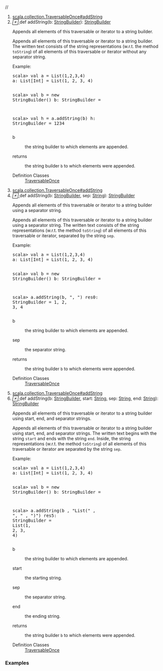 //
<ol>
<li><a href="https://www.scala-lang.org/api/2.12.3/scala/collection/immutable/List.html#addString(b:StringBuilder):StringBuilder">scala.collection.TraversableOnce#addString</a></li>
<li name="scala.collection.TraversableOnce#addString" visbl="pub" class="indented0 " data-isabs="false" fullcomment="yes" group="Ungrouped"> <a id="addString(b:StringBuilder):StringBuilder"></a><a id="addString(StringBuilder):StringBuilder"></a> <span class="permalink"> <a href="../../../scala/collection/immutable/List.html#addString(b:StringBuilder):StringBuilder" title="Permalink"> <i class="material-icons"></i> </a> </span> <span class="modifier_kind"> <span class="modifier"></span> <span class="kind">def</span> </span> <span class="symbol"> <span class="name">addString</span><span class="params">(<span name="b">b: <a href="../../index.html#StringBuilder=StringBuilder" class="extmbr" name="scala.StringBuilder">StringBuilder</a></span>)</span><span class="result">: <a href="../../index.html#StringBuilder=StringBuilder" class="extmbr" name="scala.StringBuilder">StringBuilder</a></span> </span> <p class="shortcomment cmt">Appends all elements of this traversable or iterator to a string builder.</p>
 <div class="fullcomment">
  <div class="comment cmt">
   <p>Appends all elements of this traversable or iterator to a string builder. The written text consists of the string representations (w.r.t. the method <code>toString</code>) of all elements of this traversable or iterator without any separator string.</p>
   <p>Example:</p>
   <pre>scala&gt; <span class="kw">val</span> a = <span class="std">List</span>(<span class="num">1</span>,<span class="num">2</span>,<span class="num">3</span>,<span class="num">4</span>)
a: <span class="std">List</span>[<span class="std">Int</span>] = <span class="std">List</span>(<span class="num">1</span>, <span class="num">2</span>, <span class="num">3</span>, <span class="num">4</span>)

scala&gt; <span class="kw">val</span> b = <span class="kw">new</span> StringBuilder()
b: StringBuilder =

scala&gt; <span class="kw">val</span> h = a.addString(b)
h: StringBuilder = <span class="num">1234</span></pre>
  </div>
  <dl class="paramcmts block">
   <dt class="param">
    b
   </dt>
   <dd class="cmt">
    <p>the string builder to which elements are appended.</p>
   </dd>
   <dt>
    returns
   </dt>
   <dd class="cmt">
    <p>the string builder <code>b</code> to which elements were appended.</p>
   </dd>
  </dl>
  <dl class="attributes block"> 
   <dt>
    Definition Classes
   </dt>
   <dd>
    <a href="../TraversableOnce.html" class="extype" name="scala.collection.TraversableOnce">TraversableOnce</a>
   </dd>
  </dl>
 </div> </li>
        

<li><a href="https://www.scala-lang.org/api/2.12.3/scala/collection/immutable/List.html#addString(b:StringBuilder,sep:String):StringBuilder">scala.collection.TraversableOnce#addString</a></li>
<li name="scala.collection.TraversableOnce#addString" visbl="pub" class="indented0 " data-isabs="false" fullcomment="yes" group="Ungrouped"> <a id="addString(b:StringBuilder,sep:String):StringBuilder"></a><a id="addString(StringBuilder,String):StringBuilder"></a> <span class="permalink"> <a href="../../../scala/collection/immutable/List.html#addString(b:StringBuilder,sep:String):StringBuilder" title="Permalink"> <i class="material-icons"></i> </a> </span> <span class="modifier_kind"> <span class="modifier"></span> <span class="kind">def</span> </span> <span class="symbol"> <span class="name">addString</span><span class="params">(<span name="b">b: <a href="../../index.html#StringBuilder=StringBuilder" class="extmbr" name="scala.StringBuilder">StringBuilder</a></span>, <span name="sep">sep: <a href="../../Predef$.html#String=String" class="extmbr" name="scala.Predef.String">String</a></span>)</span><span class="result">: <a href="../../index.html#StringBuilder=StringBuilder" class="extmbr" name="scala.StringBuilder">StringBuilder</a></span> </span> <p class="shortcomment cmt">Appends all elements of this traversable or iterator to a string builder using a separator string.</p>
 <div class="fullcomment">
  <div class="comment cmt">
   <p>Appends all elements of this traversable or iterator to a string builder using a separator string. The written text consists of the string representations (w.r.t. the method <code>toString</code>) of all elements of this traversable or iterator, separated by the string <code>sep</code>.</p>
   <p>Example:</p>
   <pre>scala&gt; <span class="kw">val</span> a = <span class="std">List</span>(<span class="num">1</span>,<span class="num">2</span>,<span class="num">3</span>,<span class="num">4</span>)
a: <span class="std">List</span>[<span class="std">Int</span>] = <span class="std">List</span>(<span class="num">1</span>, <span class="num">2</span>, <span class="num">3</span>, <span class="num">4</span>)

scala&gt; <span class="kw">val</span> b = <span class="kw">new</span> StringBuilder()
b: StringBuilder =

scala&gt; a.addString(b, <span class="lit">", "</span>)
res0: StringBuilder = <span class="num">1</span>, <span class="num">2</span>, <span class="num">3</span>, <span class="num">4</span></pre>
  </div>
  <dl class="paramcmts block">
   <dt class="param">
    b
   </dt>
   <dd class="cmt">
    <p>the string builder to which elements are appended.</p>
   </dd>
   <dt class="param">
    sep
   </dt>
   <dd class="cmt">
    <p>the separator string.</p>
   </dd>
   <dt>
    returns
   </dt>
   <dd class="cmt">
    <p>the string builder <code>b</code> to which elements were appended.</p>
   </dd>
  </dl>
  <dl class="attributes block"> 
   <dt>
    Definition Classes
   </dt>
   <dd>
    <a href="../TraversableOnce.html" class="extype" name="scala.collection.TraversableOnce">TraversableOnce</a>
   </dd>
  </dl>
 </div> </li>
        

<li><a href="https://www.scala-lang.org/api/2.12.3/scala/collection/immutable/List.html#addString(b:StringBuilder,start:String,sep:String,end:String):StringBuilder">scala.collection.TraversableOnce#addString</a></li>
<li name="scala.collection.TraversableOnce#addString" visbl="pub" class="indented0 " data-isabs="false" fullcomment="yes" group="Ungrouped"> <a id="addString(b:StringBuilder,start:String,sep:String,end:String):StringBuilder"></a><a id="addString(StringBuilder,String,String,String):StringBuilder"></a> <span class="permalink"> <a href="../../../scala/collection/immutable/List.html#addString(b:StringBuilder,start:String,sep:String,end:String):StringBuilder" title="Permalink"> <i class="material-icons"></i> </a> </span> <span class="modifier_kind"> <span class="modifier"></span> <span class="kind">def</span> </span> <span class="symbol"> <span class="name">addString</span><span class="params">(<span name="b">b: <a href="../../index.html#StringBuilder=StringBuilder" class="extmbr" name="scala.StringBuilder">StringBuilder</a></span>, <span name="start">start: <a href="../../Predef$.html#String=String" class="extmbr" name="scala.Predef.String">String</a></span>, <span name="sep">sep: <a href="../../Predef$.html#String=String" class="extmbr" name="scala.Predef.String">String</a></span>, <span name="end">end: <a href="../../Predef$.html#String=String" class="extmbr" name="scala.Predef.String">String</a></span>)</span><span class="result">: <a href="../../index.html#StringBuilder=StringBuilder" class="extmbr" name="scala.StringBuilder">StringBuilder</a></span> </span> <p class="shortcomment cmt">Appends all elements of this traversable or iterator to a string builder using start, end, and separator strings.</p>
 <div class="fullcomment">
  <div class="comment cmt">
   <p>Appends all elements of this traversable or iterator to a string builder using start, end, and separator strings. The written text begins with the string <code>start</code> and ends with the string <code>end</code>. Inside, the string representations (w.r.t. the method <code>toString</code>) of all elements of this traversable or iterator are separated by the string <code>sep</code>.</p>
   <p>Example:</p>
   <pre>scala&gt; <span class="kw">val</span> a = <span class="std">List</span>(<span class="num">1</span>,<span class="num">2</span>,<span class="num">3</span>,<span class="num">4</span>)
a: <span class="std">List</span>[<span class="std">Int</span>] = <span class="std">List</span>(<span class="num">1</span>, <span class="num">2</span>, <span class="num">3</span>, <span class="num">4</span>)

scala&gt; <span class="kw">val</span> b = <span class="kw">new</span> StringBuilder()
b: StringBuilder =

scala&gt; a.addString(b , <span class="lit">"List("</span> , <span class="lit">", "</span> , <span class="lit">")"</span>)
res5: StringBuilder = <span class="std">List</span>(<span class="num">1</span>, <span class="num">2</span>, <span class="num">3</span>, <span class="num">4</span>)</pre>
  </div>
  <dl class="paramcmts block">
   <dt class="param">
    b
   </dt>
   <dd class="cmt">
    <p>the string builder to which elements are appended.</p>
   </dd>
   <dt class="param">
    start
   </dt>
   <dd class="cmt">
    <p>the starting string.</p>
   </dd>
   <dt class="param">
    sep
   </dt>
   <dd class="cmt">
    <p>the separator string.</p>
   </dd>
   <dt class="param">
    end
   </dt>
   <dd class="cmt">
    <p>the ending string.</p>
   </dd>
   <dt>
    returns
   </dt>
   <dd class="cmt">
    <p>the string builder <code>b</code> to which elements were appended.</p>
   </dd>
  </dl>
  <dl class="attributes block"> 
   <dt>
    Definition Classes
   </dt>
   <dd>
    <a href="../TraversableOnce.html" class="extype" name="scala.collection.TraversableOnce">TraversableOnce</a>
   </dd>
  </dl>
 </div> </li>
        </ol>


### Examples





























